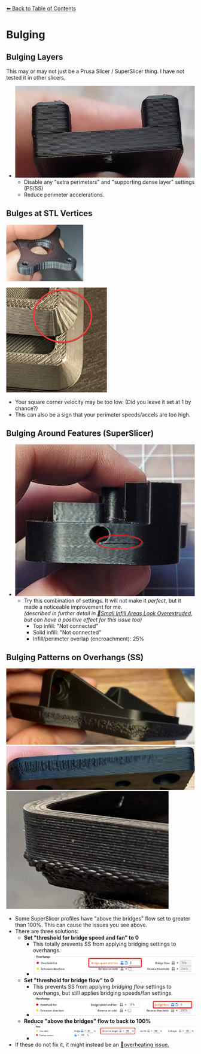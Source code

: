 [:arrow_left: Back to Table of Contents](/README.md)
# Bulging
## Bulging Layers

This may or may not just be a Prusa Slicer / SuperSlicer thing. I have not tested it in other slicers. 

- ![](/images/troubleshooting/bulging/Bulging2.png) 
    - Disable any "extra perimeters" and "supporting dense layer" settings (PS/SS)
    - Reduce perimeter accelerations.

## Bulges at STL Vertices
![](/images/troubleshooting/bulging/Vertex-Bulges.png)

![](/images/troubleshooting/bulging/Vertex-Bulges-2.png) 
- Your square corner velocity may be too low. (Did you leave it set at 1 by chance?)
- This can also be a sign that your perimeter speeds/accels are too high.

## Bulging Around Features (SuperSlicer)
- ![](/images/troubleshooting/bulging/feature_bulging.png) 
    - Try this combination of settings. It will not make it *perfect*, but it made a noticeable improvement for me.\
    *(described in further detail in [:page_facing_up:Small Infill Areas Look Overextruded](/articles/troubleshooting/small_infill_areas_overextruded.md), but can have a positive effect for this issue too)*
        - Top infill: "Not connected"
        - Solid infill: "Not connected"
        - Infill/perimeter overlap (encroachment): 25%
## Bulging Patterns on Overhangs (SS)
![](/images/troubleshooting/bulging/AboveBridgeFlow-1.png)
![](/images/troubleshooting/bulging/AboveBridgeFlow-2.png)
![](/images/troubleshooting/bulging/AboveBridgeFlow-3.png)

- Some SuperSlicer profiles have "above the bridges" flow set to greater than 100%. This can cause the issues you see above. 
- There are three solutions:
    - **Set "threshold for bridge speed and fan" to 0**
        - This totally prevents SS from applying bridging settings to overhangs.
        - ![](/images/troubleshooting/bulging/AboveBridgeFlow-DisableOverhang.png)
    - **Set "threshold for bridge flow" to 0**
        - This prevents SS from applying *bridging flow* settings to overhangs, but still applies bridging speeds/fan settings.
        - ![](/images/troubleshooting/bulging/AboveBridgeFlow-DisableOverhangFlow.png)
    - **Reduce "above the bridges" flow to back to 100%**
        - ![](/images/troubleshooting/bulging/AboveBridgeFlow-Reset.png)
- If these do not fix it, it might instead be an [:page_facing_up:overheating issue.](/articles/cooling_and_layer_times.md)